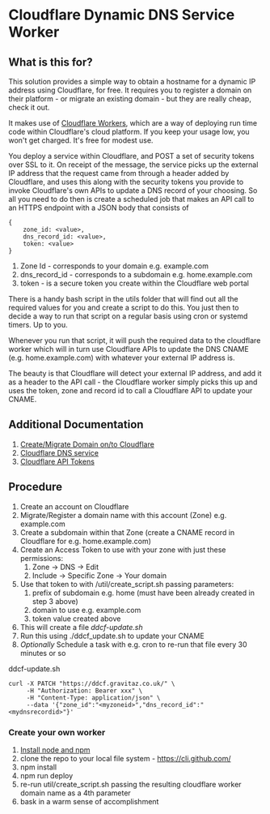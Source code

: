 # Cloudflare Dynamic DNS Service Worker

## What is this for?

This solution provides a simple way to obtain a hostname for a dynamic IP address using Cloudflare, for free. It requires you to register a domain on their platform - or migrate an existing domain - but they are really cheap, check it out. 

It makes use of [Cloudflare Workers](https://developers.cloudflare.com/workers/), which are a way of deploying run time code within Cloudflare's cloud platform. If you keep your usage low, you won't get charged. It's free for modest use.

You deploy a service within Cloudflare, and POST a set of security tokens over SSL to it. On receipt of the message, the service picks up the external IP address that the request came from through a header added by Cloudflare, and uses this along with the security tokens you provide to invoke Cloudflare's own APIs to update a DNS record of your choosing. So all you need to do then is create a scheduled job that makes an API call to an HTTPS endpoint with a JSON body that consists of 
```
{
    zone_id: <value>,
    dns_record_id: <value>,
    token: <value>
}
```

1. Zone Id - corresponds to your domain e.g. example.com
2. dns_record_id - corresponds to a subdomain e.g. home.example.com
3. token - is a secure token you create within the Cloudflare web portal

There is a handy bash script in the utils folder that will find out all the required values for you and create a script to do this. You just then to decide a way to run that script on a regular basis using cron or systemd timers. Up to you.

Whenever you run that script, it will push the required data to the cloudflare worker which will in turn use Cloudflare APIs to update the DNS CNAME (e.g. home.example.com) with whatever your external IP address is. 

The beauty is that Cloudflare will detect your external IP address, and add it as a header to the API call - the Cloudflare worker simply picks this up and uses the token, zone and record id to call a Cloudflare API to update your CNAME.

## Additional Documentation

1. [Create/Migrate Domain on/to Cloudflare](https://developers.cloudflare.com/dns/zone-setups/full-setup/setup/)
2. [Cloudflare DNS service](https://developers.cloudflare.com/dns/)
3. [Cloudflare API Tokens](https://developers.cloudflare.com/api/tokens/create/)

## Procedure

1. Create an account on Cloudflare
2. Migrate/Register a domain name with this account (Zone) e.g. example.com
3. Create a subdomain within that Zone (create a CNAME record in Cloudflare for e.g. home.example.com)
4. Create an Access Token to use with your zone with just these permissions:
    1. Zone -> DNS -> Edit
    2. Include -> Specific Zone -> Your domain
6. Use that token to with /util/create_script.sh passing parameters:
    1. prefix of subdomain e.g. home (must have been already created in step 3 above)
    2. domain to use e.g. example.com
    3. token value created above
8. This will create a file _ddcf-update.sh_
9. Run this using ./ddcf_update.sh to update your CNAME
10. _Optionally_ Schedule a task with e.g. cron to re-run that file every 30 minutes or so

ddcf-update.sh
```
curl -X PATCH "https://ddcf.gravitaz.co.uk/" \
     -H "Authorization: Bearer xxx" \
     -H "Content-Type: application/json" \
     --data '{"zone_id":"<myzoneid>","dns_record_id":"<mydnsrecordid>"}'
```

### Create your own worker

1. [Install node and npm](https://docs.npmjs.com/downloading-and-installing-node-js-and-npm)
2. clone the repo to your local file system - https://cli.github.com/
3. npm install
4. npm run deploy
5. re-run util/create_script.sh passing the resulting cloudflare worker domain name as a 4th parameter
6. bask in a warm sense of accomplishment
